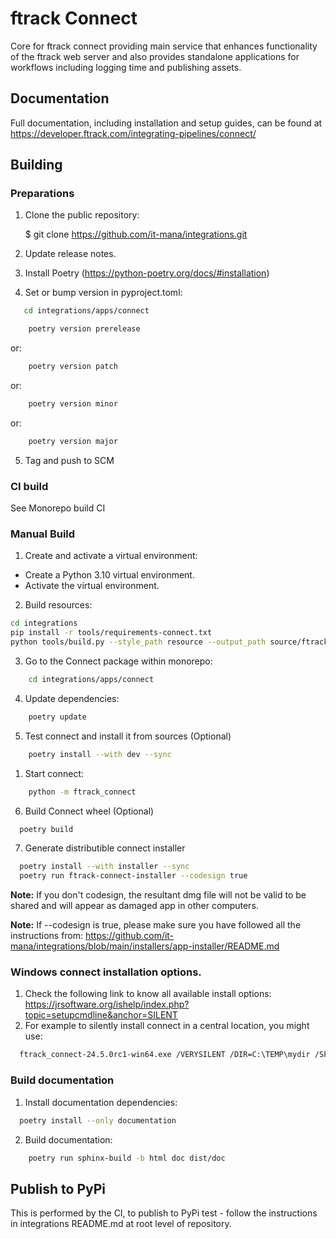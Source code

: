 # ftrack Connect

Core for ftrack connect providing main service that enhances
functionality of the ftrack web server and also provides standalone
applications for workflows including logging time and publishing assets.

## Documentation

Full documentation, including installation and setup guides, can be
found at <https://developer.ftrack.com/integrating-pipelines/connect/>

## Building

### Preparations

1. Clone the public repository:

   $ git clone https://github.com/it-mana/integrations.git

2. Update release notes.

3. Install Poetry (https://python-poetry.org/docs/#installation)

4. Set or bump version in pyproject.toml:

```bash
   cd integrations/apps/connect
```

```bash
    poetry version prerelease
```

or:

```bash
    poetry version patch
```

or:

```bash
    poetry version minor
```

or:

```bash
    poetry version major
```

5. Tag and push to SCM

### CI build

See Monorepo build CI

### Manual Build

1. Create and activate a virtual environment:

- Create a Python 3.10 virtual environment.
- Activate the virtual environment.

2. Build resources:

```bash
cd integrations
pip install -r tools/requirements-connect.txt
python tools/build.py --style_path resource --output_path source/ftrack_connect/ui/resource.py --pyside_version 6 build_qt_resources apps/connect
```

3. Go to the Connect package within monorepo:

```bash
    cd integrations/apps/connect
```

4. Update dependencies:

```bash
    poetry update
```

5. Test connect and install it from sources (Optional)

```bash
    poetry install --with dev --sync
```

1.  Start connect:

```bash
    python -m ftrack_connect
```

6. Build Connect wheel (Optional)

```bash
  poetry build
```

7. Generate distributible connect installer

```bash
  poetry install --with installer --sync
  poetry run ftrack-connect-installer --codesign true
```

**Note:** If you don't codesign, the resultant dmg file will not be valid to be shared and will appear as damaged app in other computers.

**Note:** If --codesign is true, please make sure you have followed all the instructions from: https://github.com/it-mana/integrations/blob/main/installers/app-installer/README.md

### Windows connect installation options.

1. Check the following link to know all available install options: https://jrsoftware.org/ishelp/index.php?topic=setupcmdline&anchor=SILENT
2. For example to silently install connect in a central location, you might use:

```bash
  ftrack_connect-24.5.0rc1-win64.exe /VERYSILENT /DIR=C:\TEMP\mydir /SP- /CURRENTUSER
```

### Build documentation

1. Install documentation dependencies:

```bash
  poetry install --only documentation
```

2. Build documentation:

```bash
    poetry run sphinx-build -b html doc dist/doc
```

## Publish to PyPi

This is performed by the CI, to publish to PyPi test - follow the instructions in integrations README.md at root level of
repository.
